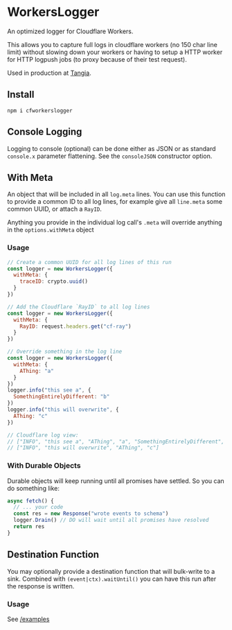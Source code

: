 # WorkersLogger

An optimized logger for Cloudflare Workers.

This allows you to capture full logs in cloudflare workers (no 150 char line limit) without slowing down your workers or having to setup a HTTP worker for HTTP logpush jobs (to proxy because of their test request).

Used in production at [Tangia](https://www.tangia.co).

## Install

```
npm i cfworkerslogger
```

## Console Logging

Logging to console (optional) can be done either as JSON or as standard `console.x` parameter flattening. See the `consoleJSON` constructor option.

## With Meta

An object that will be included in all `log.meta` lines. You can use this function to provide a common ID to all log lines, for example give all `line.meta` some common UUID, or attach a `RayID`.

Anything you provide in the individual log call's `.meta` will override anything in the `options.withMeta` object

### Usage

```js
// Create a common UUID for all log lines of this run
const logger = new WorkersLogger({
  withMeta: {
    traceID: crypto.uuid()
  }
})
```

```js
// Add the Cloudflare `RayID` to all log lines
const logger = new WorkersLogger({
  withMeta: {
    RayID: request.headers.get("cf-ray")
  }
})
```

```js
// Override something in the log line
const logger = new WorkersLogger({
  withMeta: {
    AThing: "a"
  }
})
logger.info("this see a", {
  SomethingEntirelyDifferent: "b"
})
logger.info("this will overwrite", {
  AThing: "c"
})

// Cloudflare log view:
// ["INFO", "this see a", "AThing", "a", "SomethingEntirelyDifferent", "b"]
// ["INFO", "this will overwrite", "AThing", "c"]
```

### With Durable Objects

Durable objects will keep running until all promises have settled. So you can do something like:

```ts
async fetch() {
  // ... your code
  const res = new Response("wrote events to schema")
  logger.Drain() // DO will wait until all promises have resolved
  return res
}
```

## Destination Function

You may optionally provide a destination function that will bulk-write to a sink. Combined with `(event|ctx).waitUntil()` you can have this run after the response is written.

### Usage

See [/examples](/examples)
